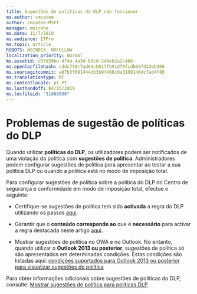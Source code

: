```yaml
---
title: Sugestões de políticas do DLP não funcionar
ms.author: cmcatee
author: cmcatee-MSFT
manager: mnirkhe
ms.date: 11/7/2018
ms.audience: ITPro
ms.topic: article
ROBOTS: NOINDEX, NOFOLLOW
localization_priority: Normal
ms.assetid: c03d30be-474a-4a34-b3c0-240eb2a2c466
ms.openlocfilehash: cddc790c7ad64cb917fb91df9fcdb60fd22bb306
ms.sourcegitcommit: e87b3f691444db3b9f460c9a3109146dc7ad4f80
ms.translationtype: MT
ms.contentlocale: pt-PT
ms.lasthandoff: 04/15/2019
ms.locfileid: "31869606"
---
```

# <a name="dlp-policy-tip-issues"></a>Problemas de sugestão de políticas do DLP

Quando utilizar **políticas do DLP**, os utilizadores podem ser notificados de uma violação da política com **sugestões de política**. Administradores podem configurar sugestões de política para apresentar ao testar a sua política DLP ou quando a política está no modo de imposição total. 
  
Para configurar sugestões de política sobre a política do DLP no Centro de segurança e conformidade em modo de imposição total, efectue o seguinte:
  
- Certifique-se sugestões de política tem sido **activada** a regra do DLP utilizando os passos [aqui](https://docs.microsoft.com/office365/securitycompliance/use-notifications-and-policy-tips).
    
- Garantir que o **conteúdo corresponde ao** que é **necessário** para activar a regra destacada neste artigo [aqui](https://docs.microsoft.com/office365/securitycompliance/what-the-sensitive-information-types-look-for).
    
- Mostrar sugestões de política no OWA e no Outlook. No entanto, quando utilizar o **Outlook 2013 ou posterior**, sugestões de política só são apresentados em determinadas condições. Estas condições são listadas aqui: [condições suportados para Outlook 2013 ou posterior para visualizar sugestões de política](https://docs.microsoft.com/office365/securitycompliance/use-notifications-and-policy-tips#outlook-2013-and-later-supports-showing-policy-tips-for-only-some-conditions)
    
Para obter informações adicionais sobre sugestões de políticas do DLP, consulte: [Mostrar sugestões de política para políticas DLP](https://docs.microsoft.com/office365/securitycompliance/use-notifications-and-policy-tips)
  

